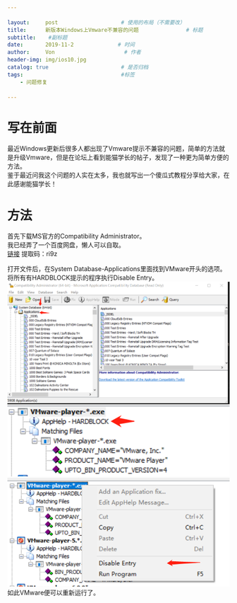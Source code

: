 ```yaml
---

layout:     post                    # 使用的布局（不需要改）
title:      新版本Windows上Vmware不兼容的问题               # 标题 
subtitle:    #副标题
date:       2019-11-2              # 时间
author:     Von                      # 作者
header-img: img/ios10.jpg
catalog: true                       # 是否归档
tags:                               #标签
    - 问题修复

---
```


# 写在前面
最近Windows更新后很多人都出现了Vmware提示不兼容的问题，简单的方法就是升级Vmware，但是在论坛上看到能猫学长的帖子，发现了一种更为简单方便的方法。  
鉴于最近问我这个问题的人实在太多，我也就写出一个傻瓜式教程分享给大家，在此感谢能猫学长！

# 方法
首先下载MS官方的Compatibility Administrator。  
我已经弄了一个百度网盘，懒人可以自取。  
[链接](https://pan.baidu.com/s/14KukZLG8TjdVNIB16j8QwQ)  提取码：ri9z 

打开文件后，在System Database-Applications里面找到VMware开头的选项。  
将所有有HARDBLOCK提示的程序执行Disable Entry。
![](/img/VM1.png)
![](/img/VM2.png)
![](/img/VM3.png)
如此VMware便可以重新运行了。




